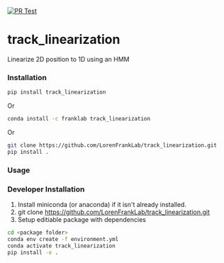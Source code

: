 [![PR Test](https://github.com/LorenFrankLab/track_linearization/actions/workflows/PR-test.yml/badge.svg)](https://github.com/LorenFrankLab/track_linearization/actions/workflows/PR-test.yml)

# track_linearization

Linearize 2D position to 1D using an HMM

### Installation

```bash
pip install track_linearization
```

Or

```bash
conda install -c franklab track_linearization
```

Or

```bash
git clone https://github.com/LorenFrankLab/track_linearization.git
pip install .
```

### Usage

### Developer Installation

1. Install miniconda (or anaconda) if it isn't already installed.
2. git clone <https://github.com/LorenFrankLab/track_linearization.git>
2. Setup editiable package with dependencies

```bash
cd <package folder>
conda env create -f environment.yml
conda activate track_linearization
pip install -e .
```

